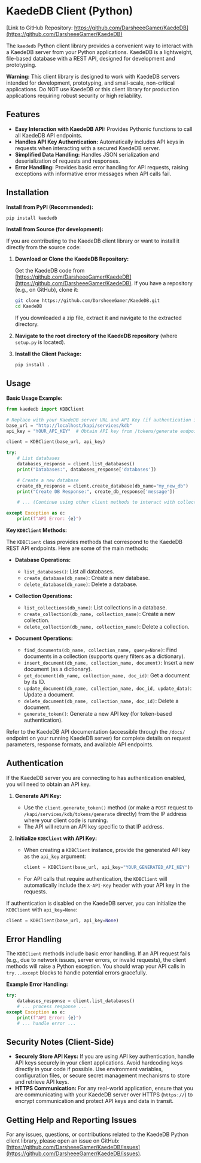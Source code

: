 # KaedeDB Client (Python)

[Link to GitHub Repository: https://github.com/DarsheeeGamer/KaedeDB](https://github.com/DarsheeeGamer/KaedeDB)

The `kaededb` Python client library provides a convenient way to interact with a KaedeDB server from your Python applications. KaedeDB is a lightweight, file-based database with a REST API, designed for development and prototyping.

**Warning:** This client library is designed to work with KaedeDB servers intended for development, prototyping, and small-scale, non-critical applications. Do NOT use KaedeDB or this client library for production applications requiring robust security or high reliability.

## Features

*   **Easy Interaction with KaedeDB API:** Provides Pythonic functions to call all KaedeDB API endpoints.
*   **Handles API Key Authentication:**  Automatically includes API keys in requests when interacting with a secured KaedeDB server.
*   **Simplified Data Handling:**  Handles JSON serialization and deserialization of requests and responses.
*   **Error Handling:**  Provides basic error handling for API requests, raising exceptions with informative error messages when API calls fail.

## Installation

**Install from PyPI (Recommended):**

```bash
pip install kaededb
```

**Install from Source (for development):**

If you are contributing to the KaedeDB client library or want to install it directly from the source code:

1.  **Download or Clone the KaedeDB Repository:**

    Get the KaedeDB code from [https://github.com/DarsheeeGamer/KaedeDB](https://github.com/DarsheeeGamer/KaedeDB).  If you have a repository (e.g., on GitHub), clone it:

    ```bash
    git clone https://github.com/DarsheeeGamer/KaedeDB.git
    cd KaedeDB
    ```
    If you downloaded a zip file, extract it and navigate to the extracted directory.

2.  **Navigate to the root directory of the KaedeDB repository** (where `setup.py` is located).

3.  **Install the Client Package:**

    ```bash
    pip install .
    ```

## Usage

**Basic Usage Example:**

```python
from kaededb import KDBClient

# Replace with your KaedeDB server URL and API Key (if authentication is enabled)
base_url = "http://localhost/kapi/services/kdb"
api_key = "YOUR_API_KEY"  # Obtain API key from /tokens/generate endpoint if needed

client = KDBClient(base_url, api_key)

try:
    # List databases
    databases_response = client.list_databases()
    print("Databases:", databases_response['databases'])

    # Create a new database
    create_db_response = client.create_database(db_name="my_new_db")
    print("Create DB Response:", create_db_response['message'])

    # ... (Continue using other client methods to interact with collections, documents, etc.)

except Exception as e:
    print(f"API Error: {e}")
```

**Key `KDBClient` Methods:**

The `KDBClient` class provides methods that correspond to the KaedeDB REST API endpoints. Here are some of the main methods:

*   **Database Operations:**
    *   `list_databases()`: List all databases.
    *   `create_database(db_name)`: Create a new database.
    *   `delete_database(db_name)`: Delete a database.

*   **Collection Operations:**
    *   `list_collections(db_name)`: List collections in a database.
    *   `create_collection(db_name, collection_name)`: Create a new collection.
    *   `delete_collection(db_name, collection_name)`: Delete a collection.

*   **Document Operations:**
    *   `find_documents(db_name, collection_name, query=None)`: Find documents in a collection (supports query filters as a dictionary).
    *   `insert_document(db_name, collection_name, document)`: Insert a new document (as a dictionary).
    *   `get_document(db_name, collection_name, doc_id)`: Get a document by its ID.
    *   `update_document(db_name, collection_name, doc_id, update_data)`: Update a document.
    *   `delete_document(db_name, collection_name, doc_id)`: Delete a document.
    *   `generate_token()`: Generate a new API key (for token-based authentication).

Refer to the KaedeDB API documentation (accessible through the `/docs/` endpoint on your running KaedeDB server) for complete details on request parameters, response formats, and available API endpoints.

## Authentication

If the KaedeDB server you are connecting to has authentication enabled, you will need to obtain an API key.

1.  **Generate API Key:**
    *   Use the `client.generate_token()` method (or make a `POST` request to `/kapi/services/kdb/tokens/generate` directly) from the IP address where your client code is running.
    *   The API will return an API key specific to that IP address.

2.  **Initialize `KDBClient` with API Key:**
    *   When creating a `KDBClient` instance, provide the generated API key as the `api_key` argument:

        ```python
        client = KDBClient(base_url, api_key="YOUR_GENERATED_API_KEY")
        ```

    *   For API calls that require authentication, the `KDBClient` will automatically include the `X-API-Key` header with your API key in the requests.

If authentication is disabled on the KaedeDB server, you can initialize the `KDBClient` with `api_key=None`:

```python
client = KDBClient(base_url, api_key=None)
```

## Error Handling

The `KDBClient` methods include basic error handling. If an API request fails (e.g., due to network issues, server errors, or invalid requests), the client methods will raise a Python exception. You should wrap your API calls in `try...except` blocks to handle potential errors gracefully.

**Example Error Handling:**

```python
try:
    databases_response = client.list_databases()
    # ... process response ...
except Exception as e:
    print(f"API Error: {e}")
    # ... handle error ...
```

## Security Notes (Client-Side)

*   **Securely Store API Keys:** If you are using API key authentication, handle API keys securely in your client applications. Avoid hardcoding keys directly in your code if possible. Use environment variables, configuration files, or secure secret management mechanisms to store and retrieve API keys.
*   **HTTPS Communication:** For any real-world application, ensure that you are communicating with your KaedeDB server over HTTPS (`https://`) to encrypt communication and protect API keys and data in transit.

## Getting Help and Reporting Issues

For any issues, questions, or contributions related to the KaedeDB Python client library, please open an issue on GitHub: [https://github.com/DarsheeeGamer/KaedeDB/issues](https://github.com/DarsheeeGamer/KaedeDB/issues).

